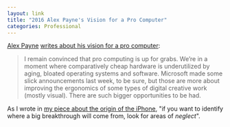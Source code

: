 ```yaml
---
layout: link
title: "2016 Alex Payne's Vision for a Pro Computer"
categories: Professional
---
```


[Alex Payne](https://twitter.com/al3x) [writes about his vision for a pro computer](https://al3x.net/posts/2016/10/31/pro-computing.html):

> I remain convinced that pro computing is up for grabs. We’re in a moment where comparatively cheap hardware is underutilized by aging, bloated operating systems and software. Microsoft made some slick announcements last week, to be sure, but those are more about improving the ergonomics of some types of digital creative work (mostly visual). There are such bigger opportunities to be had.

As I wrote in [my piece about the origin of the iPhone](/2019/04/20/the-deal-that-made-the-iphone/), "if you want to identify where a big breakthrough will come from, look for areas of *neglect*".
